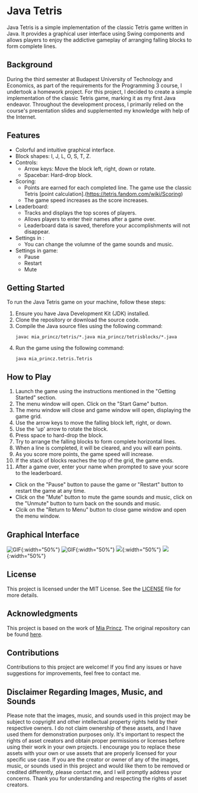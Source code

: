 # Java Tetris

Java Tetris is a simple implementation of the classic Tetris game written in Java. It provides a graphical user interface using Swing components and allows players to enjoy the addictive gameplay of arranging falling blocks to form complete lines.

## Background

During the third semester at Budapest University of Technology and Economics, as part of the requirements for the Programming 3 course, I undertook a homework project. For this project, I decided to create a simple implementation of the classic Tetris game, marking it as my first Java endeavor. Throughout the development process, I primarily relied on the course's presentation slides and supplemented my knowledge with help of the Internet.

## Features

- Colorful and intuitive graphical interface.
- Block shapes: I, J, L, O, S, T, Z.
- Controls:
  - Arrow keys: Move the block left, right, down or rotate.
  - Spacebar: Hard-drop block.
- Scoring:
  - Points are earned for each completed line. The game use the classic Tetris [point calculation].(https://tetris.fandom.com/wiki/Scoring)
  - The game speed increases as the score increases.
- Leaderboard:
  - Tracks and displays the top scores of players.
  - Allows players to enter their names after a game over.
  - Leaderboard data is saved, therefore your accomplishments will not disappear.
- Settings in :
  - You can change the volumne of the game sounds and music.
- Settings in game:
  - Pause
  - Restart
  - Mute

## Getting Started

To run the Java Tetris game on your machine, follow these steps:

1. Ensure you have Java Development Kit (JDK) installed.
2. Clone the repository or download the source code.
3. Compile the Java source files using the following command:
   ```
   javac mia_princz/tetris/*.java mia_princz/tetrisblocks/*.java
   ```
4. Run the game using the following command:
   ```
   java mia_princz.tetris.Tetris
   ```

## How to Play

1. Launch the game using the instructions mentioned in the "Getting Started" section.
2. The menu window will open. Click on the "Start Game" button.
3. The menu window will close and game window will open, displaying the game grid.
4. Use the arrow keys to move the falling block left, right, or down.
5. Use the 'up' arrow to rotate the block.
6. Press space to hard-drop the block.
7. Try to arrange the falling blocks to form complete horizontal lines.
8. When a line is completed, it will be cleared, and you will earn points.
9. As you score more points, the game speed will increase.
10. If the stack of blocks reaches the top of the grid, the game ends.
11. After a game over, enter your name when prompted to save your score to the leaderboard.
* Click on the "Pause" button to pause the game or "Restart" button to restart the game at any time.
*  Click on the "Mute" button to mute the game sounds and music, click on the "Unmute" button to turn back on the sounds and music.
* Clcik on the "Return to Menu" button to close game window and open the menu window.

## Graphical Interface

![GIF](https://drive.google.com/uc?export=download&id=1BqdmIcOV8Pd9Gr4A3sQn9VWquw3nhpa_){:width="50%"}
![GIF](https://drive.google.com/uc?export=download&id=1A394G1JHyeFhBdqvu8NaCe1abUevUbGA){:width="50%"}
![](https://drive.google.com/uc?export=download&id=1DDtybKzMgpPq4TsxJJLOozZRj9WruG8Q){:width="50%"}
![](https://drive.google.com/uc?export=download&id=1hH8OenIpP3x0fI9RbGjeWuYeRTMpbT0X){:width="50%"}

## License

This project is licensed under the MIT License. See the [LICENSE](LICENSE) file for more details.

## Acknowledgments

This project is based on the work of [Mia Princz](https://github.com/miaprincz). The original repository can be found [here](https://github.com/miaprincz/tetris).

## Contributions

Contributions to this project are welcome! If you find any issues or have suggestions for improvements, feel free to contact me.

## Disclaimer Regarding Images, Music, and Sounds

Please note that the images, music, and sounds used in this project may be subject to copyright and other intellectual property rights held by their respective owners. I do not claim ownership of these assets, and I have used them for demonstration purposes only.
It's important to respect the rights of asset creators and obtain proper permissions or licenses before using their work in your own projects. I encourage you to replace these assets with your own or use assets that are properly licensed for your specific use case.
If you are the creator or owner of any of the images, music, or sounds used in this project and would like them to be removed or credited differently, please contact me, and I will promptly address your concerns.
Thank you for understanding and respecting the rights of asset creators.
